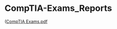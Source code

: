 # CompTIA-Exams_Reports

([CompTIA Exams.pdf](https://github.com/user-attachments/files/18271974/CompTIA.Exams.pdf)
